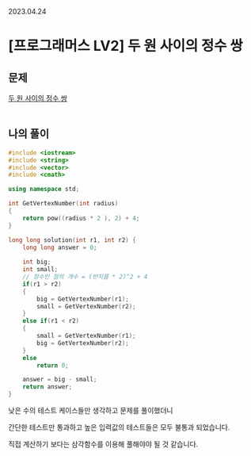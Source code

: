 2023.04.24

# __[프로그래머스 LV2] 두 원 사이의 정수 쌍__

## __문제__

[두 원 사이의 정수 쌍](https://school.programmers.co.kr/learn/courses/30/lessons/181187)<br><Br>

## __나의 풀이__
```c++
#include <iostream>
#include <string>
#include <vector>
#include <cmath>

using namespace std;

int GetVertexNumber(int radius)
{
    return pow((radius * 2 ), 2) + 4;
}

long long solution(int r1, int r2) {
    long long answer = 0;
    
    int big;
    int small;
    // 정수인 점의 개수 = (반지름 * 2)^2 + 4
    if(r1 > r2)
    {
        big = GetVertexNumber(r1);
        small = GetVertexNumber(r2);
    }
    else if(r1 < r2)
    {
        small = GetVertexNumber(r1);
        big = GetVertexNumber(r2);
    }
    else
        return 0;

    answer = big - small;
    return answer;
}
```

낮은 수의 테스트 케이스들만 생각하고 문제를 풀이했더니 

간단한 테스트만 통과하고 높은 입력값의 테스트들은 모두 불통과 되었습니다.

직접 계산하기 보다는 삼각함수를 이용해 풀해야야 될 것 같습니다.
<br><Br>



```c++
```